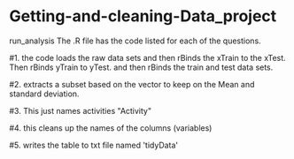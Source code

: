 # Getting-and-cleaning-Data_project
run_analysis
The .R file has the code listed for each of the questions.

#1. the code loads the raw data sets and then rBinds the xTrain to the xTest. Then rBinds yTrain to yTest.
 and then rBinds the train and test data sets. 
 
#2. extracts a subset based on the vector to keep on the Mean and standard deviation.
 
#3. This just names activities "Activity"

#4. this cleans up the names of the columns (variables)

#5. writes the table to txt file named 'tidyData'
